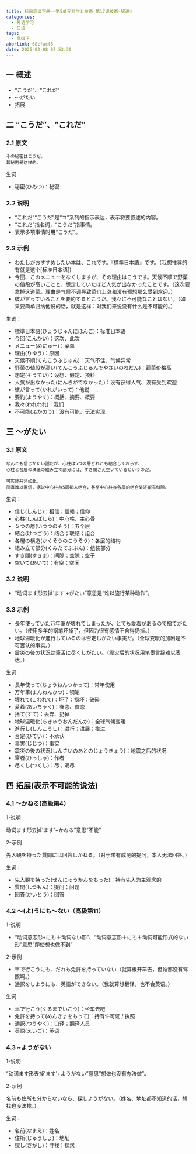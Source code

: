 ```yaml
---
title: 标日高级下册——第5单元科学と技術-第17课技術-解说4
categories:
  - 外语学习
  - 日语
tags:
  - 高级下
abbrlink: 68cfacf6
date: 2025-02-08 07:53:30
---
```

## 一 概述

* “こうだ”、“これだ”
* ～がたい
* 拓展

<!--more-->

## 二  “こうだ”、“これだ”

### 2.1 原文

```
その秘密はこうだ。
其秘密是这样的。
```

生词：

* 秘密(ひみつ)：秘密

### 2.2 说明

* “これだ”“こうだ”是“コ”系列的指示表达，表示将要叙述的内容。
* “これだ”指名词，“こうだ”指事情。
* 表示多项事情时用“こうだ”。

### 2.3 示例

* わたしがおすすめしたい本は、これです。『標準日本語』です。（我想推荐的有就是这个[标准日本语])
* 今回、このメニューをなくしますが、その理由はこうです。天候不順で野菜の値段が高いことと、想定していたほど人気が出なかったことです。（这次要拿掉这道菜。理由是气候不调导致菜价上涨和没有预想那么受到欢迎。）
* 彼が言っていることを要約するとこうだ。我々に不可能なことはない。（如果要简单归纳他说的话，就是这样：对我们来说没有什么是不可能的。）

生词：

* 標準日本語(ひょうじゅんにほんご)：标准日本语
* 今回(こんかい)：这次、此次
* メニュー(めにゅー)：菜单
* 理由(りゆう)：原因
* 天候不順(てんこうふじゅん)：天气不佳、气候异常
* 野菜の値段が高い(てんこうふじゅんでやさいのねだん)：蔬菜价格高
* 想定(そうてい)：设想、假定、预料
* 人気が出なかった(にんきがでなかった)：没有获得人气、没有受到欢迎
* 彼が言って(かれがいって)：他说……
* 要約(ようやく)：概括、摘要、概要
* 我々(われわれ)：我们
* 不可能(ふかのう)：没有可能，无法实现

## 三 ～がたい

### 3.1 原文

```
なんとも信じがたい話だが、心柱は5つの層どれとも結合しておらず、
心柱と各層の構造の組み立て部分には、すき間さえ空いているというのだ。

可实际并非如此。
简直难以置信，据说中心柱与5层都未结合，甚至中心柱与各层的结合处还留有缝隙。
```

生词：

* 信じ(しんじ)：相信；信赖；信仰
* 心柱(しんばしら)：中心柱、主心骨
* ５つの層(いつつのそう)：五个层
* 結合(けつごう)：结合；联结；组合
* 各層の構造(かくそうのこうぞう)：各层的结构
* 組み立て部分(くみたてぶぶん)：组装部分
* すき間(すきま)：间隙；空隙；空子
* 空いて(あいて)：有空；空闲

### 3.2 说明

* “动词ます形去掉‘ます'+がたい”意思是“难以施行某种动作”。

### 3.3 示例

* 長年使っていた万年筆が壊れてしまったが、とても愛着があるので捨てがたい。（使用多年的钢笔坏掉了，但因为很有感情不舍得扔掉。）
* 地球温暖化が進行しているのは否定しがたい事実だ。（全球变暖的加剧是不可否认的事实。）
* 震災の後の状況は筆舌に尽くしがたい。（震灾后的状况用笔墨言辞难以表达。）

生词：

* 長年使って(ちょうねんつかって)：常年使用
* 万年筆(まんねんひつ)：钢笔
* 壊れて(こわれて)：坏了；损坏；破碎
* 愛着(あいちゃく)：眷恋、依恋
* 捨て(すて)：丢弃、扔掉
* 地球温暖化(ちきゅうおんだんか)：全球气候变暖
* 進行し(しんこうし)：进行；进展；推进
* 否定(ひてい)：不承认
* 事実(じじつ)：事实
* 震災の後の状況(しんさいのあとのじょうきょう)：地震之后的状况
* 筆者(ひっしゃ)：作者
* 尽くし(つくし)：尽；竭尽

## 四 拓展(表示不可能的说法)

### 4.1 〜かねる(高級第4）

1-说明

动词ます形去掉'ます'+かねる”意思“不能”

2-示例

先入観を持った質問には回答しかねる。（对于带有成见的提问，本人无法回答。）

生词：

* 先入観を持った(せんにゅうかんをもった)：持有先入为主观念的
* 質問(しつもん)：提问；问题
* 回答(かいとう)：回答

### 4.2 ～(よ)うにも～ない（高級第11）

1-说明

* “动词意志形+にも＋动词ない形”、“动词意志形＋にも＋动词可能形式的ない形”意思“即使想也做不到”

2-示例

* 車で行こうにも、だれも免許を持っていない（就算根开车去，但谁都没有驾照啊。）
* 通訳をしようにも、英語ができない。（我就算想翻译，也不会英语。）

生词：

* 車で行こう(くるまでいこう)：坐车去吧
* 免許を持って(めんきょをもって)：持有许可证 / 执照
* 通訳(つうやく)：口译；翻译人员
* 英語(えいご)：英语

### 4.3 ~ようがない

1-说明

“动词ます形去掉'ます'+ようがない”意思”想做也没有办法做”。

2-示例

名前も住所も分からないなら、探しようがない。（姓名、地址都不知道的话，想找也没法找。）

生词：

* 名前(なまえ)：姓名
* 住所(じゅうしょ)：地址
* 探し(さがし)：寻找；探求
